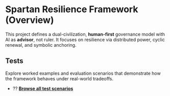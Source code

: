 ﻿# Spartan Resilience Framework (Overview)
This project defines a dual-civilization, **human-first** governance model with AI as **advisor**, not ruler. It focuses on resilience via distributed power, cyclic renewal, and symbolic anchoring.
<!-- TESTS-SECTION -->

## Tests

Explore worked examples and evaluation scenarios that demonstrate how the framework behaves under real-world tradeoffs.

- ?? **[Browse all test scenarios](tests/index.md)**


